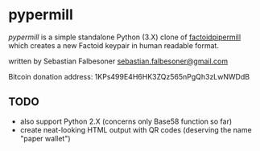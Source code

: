 # pypermill

*pypermill* is a simple standalone Python (3.X) clone of
[factoidpipermill](github.com/FactomProject/factoidpapermill)
which creates a new Factoid keypair in human readable format.

written by Sebastian Falbesoner <sebastian.falbesoner@gmail.com>

Bitcoin donation address: 1KPs499E4H6HK3ZQz565nPgQh3zLwNWDdB

## TODO
* also support Python 2.X (concerns only Base58 function so far)
* create neat-looking HTML output with QR codes (deserving the name "paper wallet")
